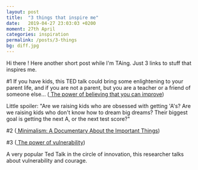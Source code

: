 ```yaml
---
layout: post
title:  "3 things that inspire me"
date:   2019-04-27 23:03:03 +0200
moment: 27th April
categories: inspiration
permalink: /posts/3-things
bg: diff.jpg
---
```


Hi there !
Here another short post while I'm TAing. Just 3 links to stuff that inspires me.

#1 If you have kids, this TED talk could bring some enlightening to your parent life, and if you are not a parent, but you are a teacher or a friend of someone else... (<a href="https://www.ted.com/talks/carol_dweck_the_power_of_believing_that_you_can_improve"> The power of believing that you can improve</a>)

Little spoiler: "Are we raising kids who are obsessed with getting 'A's? Are we raising kids who don't know how to dream big dreams? Their biggest goal is getting the next A, or the next test score?"


#2 (<a href="https://www.netflix.com/fr/title/80114460"> Minimalism: A Documentary About the Important Things</a>)


#3 (<a href="https://www.ted.com/talks/brene_brown_on_vulnerability"> The power of vulnerability</a>)

A very popular Ted Talk in the circle of innovation, this researcher talks about vulnerability and courage.

